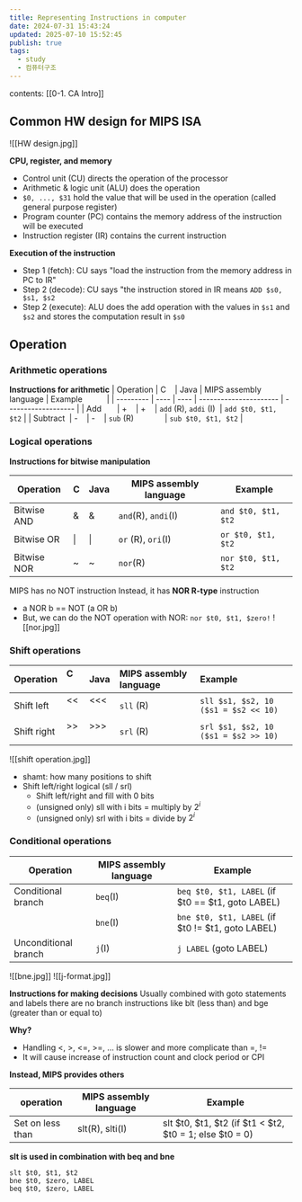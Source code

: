 ```yaml
---
title: Representing Instructions in computer
date: 2024-07-31 15:43:24
updated: 2025-07-10 15:52:45
publish: true
tags:
  - study
  - 컴퓨터구조
---
```

contents: [[0-1. CA Intro]]

## Common HW design for MIPS ISA
![[HW design.jpg]]

**CPU, register, and memory**
- Control unit (CU) directs the operation of the processor
- Arithmetic & logic unit (ALU) does the operation
- `$0, ..., $31` hold the value that will be used in the operation (called general purpose register)
- Program counter (PC) contains the memory address of the instruction will be executed
- Instruction register (IR) contains the current instruction

**Execution of the instruction**
- Step 1 (fetch): CU says "load the instruction from the memory address in PC to IR"
- Step 2 (decode): CU says "the instruction stored in IR means `ADD $s0, $s1, $s2`
- Step 2 (execute): ALU does the add operation with the values in `$s1` and `$s2` and stores the computation result in `$s0`
## Operation
### Arithmetic operations
**Instructions for arithmetic**
| Operation | C    | Java | MIPS assembly language | Example             |
| --------- | ---- | ---- | ---------------------- | ------------------- |
| Add       | +    | +    | `add` (R), `addi` (I)  | `add $t0, $t1, $t2` |
| Subtract  | -    | -    | `sub` (R)              | `sub $t0, $t1, $t2` |

### Logical operations
**Instructions for bitwise manipulation**

| Operation   | C   | Java | MIPS assembly language | Example             |
| ----------- | --- | ---- | ---------------------- | ------------------- |
| Bitwise AND | &   | &    | `and`(R), `andi`(I)    | `and $t0, $t1, $t2` |
| Bitwise OR  | \|  | \|   | `or` (R), `ori`(I)     | `or $t0, $t1, $t2`  |
| Bitwise NOR | ~   | ~    | `nor`(R)               | `nor $t0, $t1, $t2` |


MIPS has no NOT instruction 
Instead, it has **NOR R-type** instruction
- a NOR b == NOT (a OR b)
- But, we can do the NOT operation with NOR: `nor $t0, $t1, $zero!`
![[nor.jpg]]

### Shift operations
| Operation    | C     | Java  | MIPS assembly language | Example                              |
| :----------- | :---- | :---- | :--------------------- | :----------------------------------- |
| Shift left   | <<    | <<<   | `sll` (R)              | `sll $s1, $s2, 10 ($s1 = $s2 << 10)` |
| Shift right  | >>    | >>>   | `srl` (R)              | `srl $s1, $s2, 10 ($s1 = $s2 >> 10)` |

![[shift operation.jpg]]
- shamt: how many positions to shift
- Shift left/right logical (sll / srl)
	- Shift left/right and fill with 0 bits
	- (unsigned only) sll with i bits = multiply by $2^i$
	- (unsigned only) srl with i bits = divide by $2^i$


### Conditional operations

| Operation            | MIPS assembly language | Example                                           |
| -------------------- | ---------------------- | ------------------------------------------------- |
| Conditional branch   | `beq`(I)               | `beq $t0, $t1, LABEL` (if $t0 == $t1, goto LABEL) |
|                      | `bne`(I)               | `bne $t0, $t1, LABEL` (if $t0 != $t1, goto LABEL) |
| Unconditional branch | `j`(I)                 | `j LABEL` (goto LABEL)                            |


![[bne.jpg]]
![[j-format.jpg]]

**Instructions for making decisions** 
Usually combined with goto statements and labels 
there are no branch instructions like blt (less than) and bge (greater than or equal to)


**Why?** 
- Handling <, >, <=, >=, ... is slower and more complicate than =, !=
- It will cause increase of instruction count and clock period or CPI

**Instead, MIPS provides others** 

| operation        | MIPS assembly language | Example                                                    |
| ---------------- | ---------------------- | ---------------------------------------------------------- |
| Set on less than | slt(R), slti(I)        | slt $t0, $t1, $t2 (if $t1 < $t2, $t0 = 1; else $t0 = 0) |


**slt is used in combination with beq and bne**
```
slt $t0, $t1, $t2
bne $t0, $zero, LABEL
beq $t0, $zero, LABEL
```